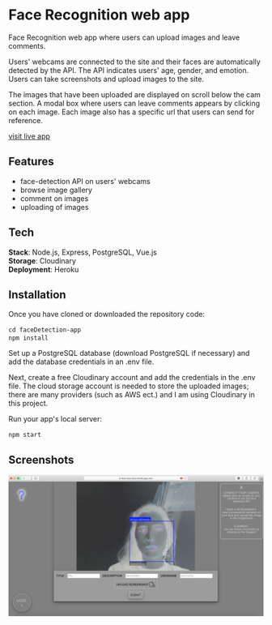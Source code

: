 # Face Recognition web app

Face Recognition web app where users can upload images and leave comments.

Users' webcams are connected to the site and their faces are automatically detected by the API.
The API indicates users' age, gender, and emotion. Users can take screenshots and upload images to the site.

The images that have been uploaded are displayed on scroll below the cam section. A modal box where users can leave comments appears by clicking on each image. Each image also has a specific url that users can send for reference.

[visit live app](https://face-face-face.herokuapp.com/)

## Features

- face-detection API on users' webcams
- browse image gallery
- comment on images
- uploading of images

## Tech

**Stack**: Node.js, Express, PostgreSQL, Vue.js <br />
**Storage**: Cloudinary </br>
**Deployment**: Heroku

## Installation

Once you have cloned or downloaded the repository code:

```
cd faceDetection-app
npm install
```

Set up a PostgreSQL database (download PostgreSQL if necessary) and 
add the database credentials in an .env file.

Next, create a free Cloudinary account and add the credentials in the .env file.
The cloud storage account is needed to store the uploaded images; there are many providers 
(such as AWS ect.) and I am using Cloudinary in this project.

Run your app's local server:

```
npm start
```


## Screenshots

![screenshot 1](screenshot_1.png)
